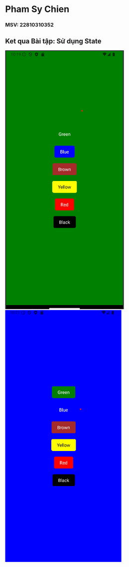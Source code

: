 # Pham Sy Chien
### MSV: 22810310352
## Ket qua Bài tập: Sử dụng State

![Hinh anh 01](assets/hinh1.png)
![Hinh anh 02](assets/hinh2.png)

